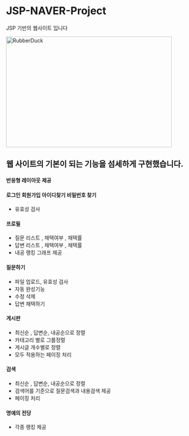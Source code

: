 # JSP-NAVER-Project
JSP 기반의 웹사이트 입니다

<img src="C:\Users\deers\Desktop\Light_Shot\Screenshot_27.png" width="450px" height="300px" title="px(픽셀) 크기 설정" alt="RubberDuck"></img><br/>

## 웹 사이트의 기본이 되는 기능을 섬세하게 구현했습니다.

#### 반응형 레이아웃 제공


#### 로그인 회원가입 아이디찾기 비밀번호 찾기
 * 유효성 검사
#### 프로필 
 * 질문 리스트 , 채택여부 , 채택률
 * 답변 리스트 , 채택여부 , 채택률
 * 내공 랭킹 그래프 제공


#### 질문하기
 * 파일 업로드, 유효성 검사
 * 자동 완성기능
 * 수정 삭제 
 * 답변 채택하기


#### 게시판 
 * 최신순 , 답변순, 내공순으로 정렬
 * 카테고리 별로 그룹정렬
 * 게시글 개수별로 정렬
 * 모두 적용하는 페이징 처리

#### 검색
 * 최신순 , 답변순, 내공순으로 정렬
 * 검색어를 기준으로 질문검색과 내용검색 제공
 * 페이징 처리

#### 명예의 전당
 * 각종 랭킹 제공

